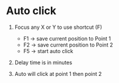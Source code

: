 # Auto click

1. Focus any X or Y to use shortcut (F)
    - F1 -> save current position to Point 1
    - F2 -> save current position to Point 2
    - F5 -> start auto click
  
2. Delay time is in minutes

3. Auto will click at point 1 then point 2 
